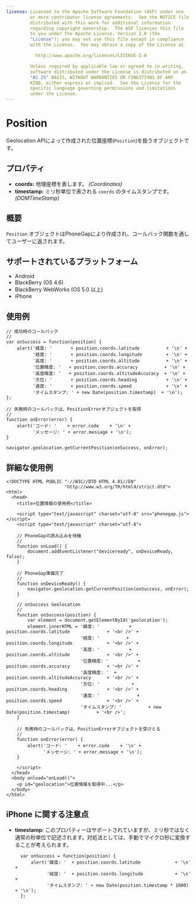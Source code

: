```yaml
---
license: Licensed to the Apache Software Foundation (ASF) under one
         or more contributor license agreements.  See the NOTICE file
         distributed with this work for additional information
         regarding copyright ownership.  The ASF licenses this file
         to you under the Apache License, Version 2.0 (the
         "License"); you may not use this file except in compliance
         with the License.  You may obtain a copy of the License at

           http://www.apache.org/licenses/LICENSE-2.0

         Unless required by applicable law or agreed to in writing,
         software distributed under the License is distributed on an
         "AS IS" BASIS, WITHOUT WARRANTIES OR CONDITIONS OF ANY
         KIND, either express or implied.  See the License for the
         specific language governing permissions and limitations
         under the License.
---
```


Position
========

Geolocation APIによって作成された位置座標(`Position`)を扱うオブジェクトです。

プロパティ
----------

- __coords:__ 地理座標を表します。 _(Coordinates)_
- __timestamp:__ ミリ秒単位で表される `coords` のタイムスタンプです。 _(DOMTimeStamp)_

概要
-----------

`Position` オブジェクトはPhoneGapにより作成され、コールバック関数を通してユーザーに返されます。


サポートされているプラットフォーム
-------------------

- Android
- BlackBerry (OS 4.6)
- BlackBerry WebWorks (OS 5.0 以上)
- iPhone

使用例
-------------

    // 成功時のコールバック
    //
    var onSuccess = function(position) {
        alert('緯度: '       + position.coords.latitude          + '\n' +
              '経度: '       + position.coords.longitude         + '\n' +
              '高度: '       + position.coords.altitude          + '\n' +
              '位置精度: '   + position.coords.accuracy          + '\n' +
              '高度精度: '   + position.coords.altitudeAccuracy  + '\n' +
              '方位: '       + position.coords.heading           + '\n' +
              '速度: '       + position.coords.speed             + '\n' +
              'タイムスタンプ: ' + new Date(position.timestamp)  + '\n');
    };

    // 失敗時のコールバックは、PositionErrorオブジェクトを取得
    //
    function onError(error) {
        alert('コード: '    + error.code    + '\n' +
              'メッセージ: ' + error.message + '\n');
    }

    navigator.geolocation.getCurrentPosition(onSuccess, onError);

詳細な使用例
------------

    <!DOCTYPE HTML PUBLIC "-//W3C//DTD HTML 4.01//EN"
                          "http://www.w3.org/TR/html4/strict.dtd">
    <html>
      <head>
        <title>位置情報の使用例</title>

        <script type="text/javascript" charset="utf-8" src="phonegap.js"></script>
        <script type="text/javascript" charset="utf-8">

        // PhoneGapの読み込みを待機
        //
        function onLoad() {
            document.addEventListener("deviceready", onDeviceReady, false);
        }

        // PhoneGap準備完了
        //
        function onDeviceReady() {
            navigator.geolocation.getCurrentPosition(onSuccess, onError);
        }
    
        // onSuccess Geolocation
        //
        function onSuccess(position) {
            var element = document.getElementById('geolocation');
            element.innerHTML = '緯度: '           + position.coords.latitude              + '<br />' +
                                '経度: '          + position.coords.longitude             + '<br />' +
                                '高度: '           + position.coords.altitude              + '<br />' +
                                '位置精度: '           + position.coords.accuracy              + '<br />' +
                                '高度精度: '  + position.coords.altitudeAccuracy      + '<br />' +
                                '方位: '            + position.coords.heading               + '<br />' +
                                '速度: '              + position.coords.speed                 + '<br />' +
                                'タイムスタンプ: '          + new Date(position.timestamp)          + '<br />';
        }
    
	    // 失敗時のコールバックは、PositionErrorオブジェクトを受けとる
	    //
	    function onError(error) {
	        alert('コード: '    + error.code    + '\n' +
	              'メッセージ: ' + error.message + '\n');
	    }

        </script>
      </head>
      <body onload="onLoad()">
        <p id="geolocation">位置情報を取得中...</p>
      </body>
    </html>

iPhone に関する注意点
-------------

- __timestamp:__ このプロパティーはサポートされていますが、ミリ秒ではなく通常の秒単位で記述されます。対処法としては、手動でマイクロ秒に変換することが考えられます。

        var onSuccess = function(position) {
            alert('緯度: '  + position.coords.latitude             + '\n' +
                  '経度: '  + position.coords.longitude            + '\n' +
                  'タイムスタンプ: ' + new Date(position.timestamp * 1000)  + '\n');
        };
